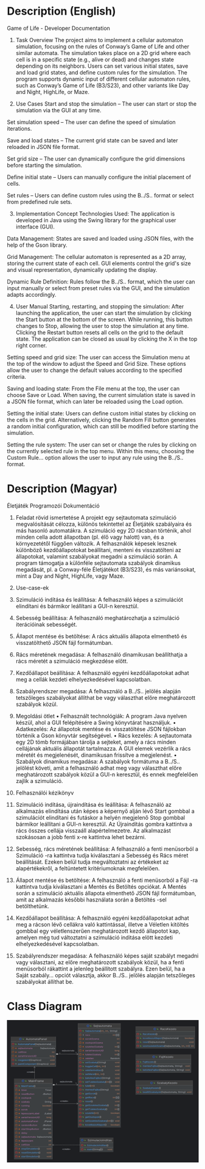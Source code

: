 # Description (English)

Game of Life - Developer Documentation
1. Task Overview
The project aims to implement a cellular automaton simulation, focusing on the rules of Conway’s Game of Life and other similar automata. The simulation takes place on a 2D grid where each cell is in a specific state (e.g., alive or dead) and changes state depending on its neighbors. Users can set various initial states, save and load grid states, and define custom rules for the simulation. The program supports dynamic input of different cellular automaton rules, such as Conway’s Game of Life (B3/S23), and other variants like Day and Night, HighLife, or Maze.

2. Use Cases
Start and stop the simulation – The user can start or stop the simulation via the GUI at any time.

Set simulation speed – The user can define the speed of simulation iterations.

Save and load states – The current grid state can be saved and later reloaded in JSON file format.

Set grid size – The user can dynamically configure the grid dimensions before starting the simulation.

Define initial state – Users can manually configure the initial placement of cells.

Set rules – Users can define custom rules using the B../S.. format or select from predefined rule sets.

3. Implementation Concept
Technologies Used: The application is developed in Java using the Swing library for the graphical user interface (GUI).

Data Management: States are saved and loaded using JSON files, with the help of the Gson library.

Grid Management: The cellular automaton is represented as a 2D array, storing the current state of each cell. GUI elements control the grid's size and visual representation, dynamically updating the display.

Dynamic Rule Definition: Rules follow the B../S.. format, which the user can input manually or select from preset rules via the GUI, and the simulation adapts accordingly.

4. User Manual
Starting, restarting, and stopping the simulation:
After launching the application, the user can start the simulation by clicking the Start button at the bottom of the screen. While running, this button changes to Stop, allowing the user to stop the simulation at any time. Clicking the Restart button resets all cells on the grid to the default state. The application can be closed as usual by clicking the X in the top right corner.

Setting speed and grid size:
The user can access the Simulation menu at the top of the window to adjust the Speed and Grid Size. These options allow the user to change the default values according to the specified criteria.

Saving and loading state:
From the File menu at the top, the user can choose Save or Load. When saving, the current simulation state is saved in a JSON file format, which can later be reloaded using the Load option.

Setting the initial state:
Users can define custom initial states by clicking on the cells in the grid. Alternatively, clicking the Random Fill button generates a random initial configuration, which can still be modified before starting the simulation.

Setting the rule system:
The user can set or change the rules by clicking on the currently selected rule in the top menu. Within this menu, choosing the Custom Rule… option allows the user to input any rule using the B../S.. format.

# Description (Magyar)

Életjáték Programozói Dokumentáció

1. Feladat rövid ismertetése
A projekt egy sejtautomata szimuláció megvalósítását célozza, különös tekintettel az Életjáték szabályaira és más hasonló automatákra. A szimuláció egy 2D rácsban történik, ahol minden cella adott állapotban (pl. élő vagy halott) van, és a környezetétől függően változik. A felhasználók képesek lesznek különböző kezdőállapotokat beállítani, menteni és visszatölteni az állapotokat, valamint szabályokat megadni a szimuláció során. A program támogatja a különféle sejtautomata szabályok dinamikus megadását, pl. a Conway-féle Életjátékot (B3/S23), és más variánsokat, mint a Day and Night, HighLife, vagy Maze.
2. Use-case-ek
1.	Szimuláció indítása és leállítása: A felhasználó képes a szimulációt elindítani és bármikor leállítani a GUI-n keresztül.
2.	Sebesség beállítása: A felhasználó meghatározhatja a szimuláció iterációinak sebességét.
3.	Állapot mentése és betöltése: A rács aktuális állapota elmenthető és visszatölthető JSON fájl formátumban.
4.	Rács méretének megadása: A felhasználó dinamikusan beállíthatja a rács méretét a szimuláció megkezdése előtt.
5.	Kezdőállapot beállítása: A felhasználó egyéni kezdőállapotokat adhat meg a cellák kezdeti elhelyezkedésével kapcsolatban.
6.	Szabályrendszer megadása: A felhasználó a B../S.. jelölés alapján tetszőleges szabályokat állíthat be vagy választhat előre meghatározott szabályok közül.
3. Megoldási ötlet
•	Felhasznált technológiák: A program Java nyelven készül, ahol a GUI felépítésére a Swing könyvtárat használjuk. 
•	Adatkezelés: Az állapotok mentése és visszatöltése JSON fájlokban történik a Gson könyvtár segítségével.
•	Rács kezelés: A sejtautomata egy 2D tömb formájában tárolja a sejteket, amely a rács minden cellájának aktuális állapotát tartalmazza. A GUI elemek vezérlik a rács méretét és megjelenését, dinamikusan frissítve a megjelenést.
•	Szabályok dinamikus megadása: A szabályok formátuma a B../S.. jelölést követi, amit a felhasználó adhat meg vagy választhat előre meghatározott szabályok közül a GUI-n keresztül, és ennek megfelelően zajlik a szimuláció.

 
4. Felhasználói kézikönyv
1.	Szimuláció indítása, újraindítása és leállítása: A felhasználó az alkalmazás elindítása után képes a képernyő alján lévő Start gombbal a szimulációt elindítani és futáskor a helyén megjelenő Stop gombbal bármikor leállítani a GUI-n keresztül. Az Újraindítás gombra kattintva a rács összes cellája visszaáll alapértelmezetre. Az alkalmazást szokásosan a jobb fenti x-re kattintva lehet bezárni.
2.	Sebesség, rács méretének beállítása: A felhasználó a fenti menüsorból a Szimuláció -ra kattintva tudja kiválasztani a Sebesség és Rács méret beállítását. Ezeken belül tudja megváltoztatni az értékeket az alapértékekről, a feltüntetett kritériumoknak megfelelően.
3.	Állapot mentése és betöltése: A felhasználó a fenti menüsorból a Fájl -ra kattintva tudja kiválasztani a Mentés és Betöltés opciókat. A Mentés során a szimuláció aktuális állapota elmenthető JSON fájl formátumban, amit az alkalmazás későbbi használata során a Betöltés -sel betölthetünk.
4.	Kezdőállapot beállítása: A felhasználó egyéni kezdőállapotokat adhat meg a rácson lévő cellákra való kattintással, illetve a Véletlen kitöltés gombbal egy véletlenszerűen meghatározott kezdő állapotot kap, amelyen még tud változtatni a szimuláció inditása elött kezdeti elhelyezkedésével kapcsolatban.
5.	Szabályrendszer megadása: A felhasználó képes saját szabályt megadni vagy választani, az előre meghatározott szabályok közül, ha a fenti menüsorból rákattint a jelenleg beállított szabályra. Ezen belül, ha a Saját szabály… opciót választja, akkor B../S.. jelölés alapján tetszőleges szabályokat állíthat be.

# Class Diagram
![alt text](image.png)